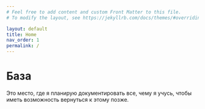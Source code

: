 ```yaml
---
# Feel free to add content and custom Front Matter to this file.
# To modify the layout, see https://jekyllrb.com/docs/themes/#overriding-theme-defaults

layout: default
title: Home
nav_order: 1
permalink: /
---
```


# База
Это место, где я планирую документировать все, чему я учусь, чтобы иметь возможность вернуться к этому позже.

